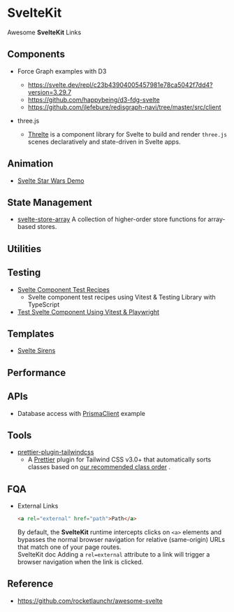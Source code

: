 # SvelteKit

Awesome **SvelteKit** Links

## Components

- Force Graph examples with D3

  - <https://svelte.dev/repl/c23b43904005457981e78ca5042f7dd4?version=3.29.7>
  - <https://github.com/happybeing/d3-fdg-svelte>
  - <https://github.com/jlefebure/redisgraph-navi/tree/master/src/client>

- three.js
  - [Threlte](https://threlte.xyz/) is a component library for Svelte to build and render `three.js` scenes declaratively and state-driven in Svelte apps.

## Animation

- [Svelte Star Wars Demo](https://github.com/geoffrich/star-wars-demo-svelte)

## State Management

- [svelte-store-array](https://github.com/accuser/svelte-store-array) A collection of higher-order store functions for
    array-based stores.

## Utilities

## Testing

- [Svelte Component Test Recipes](https://github.com/davipon/svelte-component-test-recipes)
  - Svelte component test recipes using Vitest & Testing Library with TypeScript
- [Test Svelte Component Using Vitest & Playwright](https://davipon.hashnode.dev/test-svelte-component-using-vitest-playwright)

## Templates

- [Svelte Sirens](https://github.com/Svelte-Sirens/svelte-sirens)

## Performance

## APIs

- Database access with [PrismaClient](https://github.com/joshnuss/sky-cart/blob/main/src/lib/services/db.js) example

## Tools

- [prettier-plugin-tailwindcss](https://github.com/tailwindlabs/prettier-plugin-tailwindcss)
  - A [Prettier](https://prettier.io/) plugin for Tailwind CSS v3.0+ that automatically sorts classes based
        on [our recommended class order](https://tailwindcss.com/blog/automatic-class-sorting-with-prettier#how-classes-are-sorted)
        .

## FQA

- External Links

    ```html
    <a rel="external" href="path">Path</a>
    ```

    By default, the **SvelteKit** runtime intercepts clicks on `<a>` elements and bypasses the normal browser navigation
    for relative (same-origin) URLs that match one of your page routes. <br/>
    SvelteKit doc Adding a `rel=external` attribute to a link will trigger a browser navigation when the link is clicked.

## Reference

- <https://github.com/rocketlaunchr/awesome-svelte>
